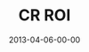 ---
layout: message
category: message
series: "ROI"
title: "CR ROI"
date: 2013-04-06-00-00
message_id: 775
sc-permalink-url: "http://soundcloud.com/crdschurch/cr-roi"
audio: "http://s3.amazonaws.com/crossroads-media/messages/audio/roi_05.mp3"
audio-duration: "55:03"
program: "http://s3.amazonaws.com/crossroads-media/documents/04_6-7_13Program_loRes.pdf"
description: "Brian Tome talks about the possibility of an enormous return."
video: "http://s3.amazonaws.com/crossroads-media/messages/video/roi_05.mp4"
video-duration: "55:10"
yt-video-id: "hSEacTybo-s"
video-image: "http://s3.amazonaws.com/crossroads-media/images/roi_05_still.jpg"
tag: 
 - beans-and-rice-week
 - reveal
 - investment
 - program
 - roi
explicit: false
---